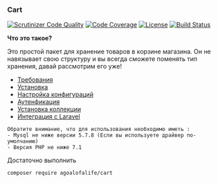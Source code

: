 ### Cart

[![Scrutinizer Code Quality](https://scrutinizer-ci.com/g/agoalofalife/cart/badges/quality-score.png?b=master)](https://scrutinizer-ci.com/g/agoalofalife/cart/?branch=master)
[![Code Coverage](https://scrutinizer-ci.com/g/agoalofalife/cart/badges/coverage.png?b=master)](https://scrutinizer-ci.com/g/agoalofalife/cart/?branch=master)
[![License](https://poser.pugx.org/agoalofalife/cart/license)](https://packagist.org/packages/agoalofalife/cart)
[![Build Status](https://scrutinizer-ci.com/g/agoalofalife/cart/badges/build.png?b=master)](https://scrutinizer-ci.com/g/agoalofalife/cart/build-status/master)



**Что это такое?**

 Это простой пакет для хранение товаров в корзине магазина. 
 Он не навязывает свою структуру и вы всегда сможете поменять тип хранения, давай рассмотрим его уже!

- [Требования](#Required)
- [Установка](#Installation)
- [Настройка конфигураций](#Config)
- [Аутенфикация](#Authentication)
- [Установка коллекции](#SetCollection)
- [Интеграция с Laravel](#Laravel)



<a name="Required"></a>

```
Обратите внимание, что для использования необходимо иметь :
- Mysql не ниже версии 5.7.8 (Если вы используете драйвер по-умолчанию)
- Версия PHP не ниже 7.1
```

<a name="Installation"></a>

Достаточно выполнить 

```
composer require agoalofalife/cart
```


